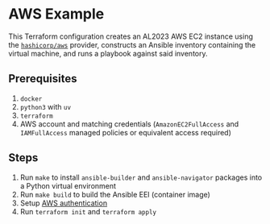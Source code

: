 # AWS Example

This Terraform configuration creates an AL2023 AWS EC2 instance using the [`hashicorp/aws`](https://registry.terraform.io/providers/hashicorp/aws/latest/docs) provider, constructs an Ansible inventory containing the virtual machine, and runs a playbook against said inventory.

## Prerequisites

1. `docker`
2. `python3` with `uv`
3. `terraform`
4. AWS account and matching credentials (`AmazonEC2FullAccess` and `IAMFullAccess` managed policies or equivalent access required)

## Steps

1. Run `make` to install `ansible-builder` and `ansible-navigator` packages into a Python virtual environment
2. Run `make build` to build the Ansible EEI (container image)
3. Setup [AWS authentication](https://registry.terraform.io/providers/hashicorp/aws/latest/docs#authentication-and-configuration)
4. Run `terraform init` and `terraform apply`
